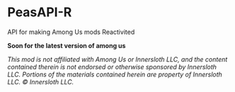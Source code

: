 # PeasAPI-R
API for making Among Us mods
Reactivited

__**Soon for the latest version of among us**__


*This mod is not affiliated with Among Us or Innersloth LLC, and the content contained therein is not endorsed or otherwise sponsored by Innersloth LLC. Portions of the materials contained herein are property of Innersloth LLC. © Innersloth LLC.*
